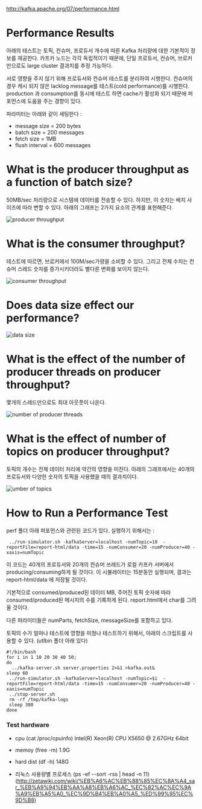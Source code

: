 http://kafka.apache.org/07/performance.html

# Performance Results

아래의 테스트는 토픽, 컨슈머, 프로듀서 개수에 따른 Kafka 처리량에 대한 기본적이 정보를 제공한다. 카프카 노드는 각각 독립적이기 때문에, 단일 프로듀서, 컨슈머, 브로커 만으로도 large cluster 결과치를 추정 가능하다.

서로 영향을 주지 않기 위해 프로듀서와 컨슈머 테스트를 분리하여 시행한다. 컨슈머의 경우 캐시 되지 않은 lacklog message를 테스트(cold performance)를 시행한다. production 과 consumption를 동시에 테스트 하면 cache가 활성화 되기 때문에 퍼포먼스에 도움을 주는 경향이 있다.

파라미터는 아래와 같이 세팅한다 :

- message size = 200 bytes
- batch size = 200 messages
- fetch size = 1MB
- flush interval = 600 messages

# What is the producer throughput as a function of batch size?

50MB/sec 처리량으로 시스템에 데이터를 전송할 수 있다. 하지만, 이 숫자는 배치 사이즈에 따라 변할 수 있다. 아래의 그래프는 2가지 요소의 관계를 표현해준다.

![producer throughput](http://kafka.apache.org/07/images/onlyBatchSize.jpg)

# What is the consumer throughput?

테스트에 따르면, 브로커에서 100M/sec가량을 소비할 수 있다. 그리고 전체 수치는 컨슈머 스레드 숫자를 증가시키더라도 별다른 변화를 보이지 않는다.

![consumer throughput](http://kafka.apache.org/07/images/onlyConsumer.jpg)

# Does data size effect our performance?

![data size](http://kafka.apache.org/07/images/dataSize.jpg)

# What is the effect of the number of producer threads on producer throughput?

몇개의 스레드만으로도 최대 아웃풋이 나온다.

![number of producer threads](http://kafka.apache.org/07/images/onlyProducer.jpg)

# What is the effect of number of topics on producer throughput?

토픽의 개수는 전체 데이터 처리에 약간의 영향을 미친다. 아래의 그래프에서는 40개의 프로듀서와 다양한 숫자의 토픽을 사용했을 때의 결과치이다.

![umber of topics](http://kafka.apache.org/07/images/onlyTopic.jpg)

# How to Run a Performance Test

perf 폴더 아래 퍼포먼스와 관련된 코드가 있다. 실행하기 위해서는 :

     ../run-simulator.sh -kafkaServer=localhost -numTopic=10  -reportFile=report-html/data -time=15 -numConsumer=20 -numProducer=40 -xaxis=numTopic

이 코드는 40개의 프로듀서와 20개의 컨슈머 쓰레드가 로컬 카프카 서버에서 producing/consuming하게 될 것이다. 이 시뷸레이터는 15분동안 실행되며, 결과는 report-html/data 에 저장될 것이다. 

기본적으로 consumed/produced된 데이터 MB, 주어진 토픽 숫자에 따라 consumed/produced된 메시지의 수를 기록하게 된다. report.html에서 char를 그려울 것이다.

다른 파라미터들은 numParts, fetchSize, messageSize를 포함하고 있다.

토픽의 수가 얼마나 테스트에 영향을 미쳤나 테스트하기 위해서, 아래의 스크립트를 사용할 수 있다. (utlbin 폴더 아래 있다)

    #!/bin/bash
    for i in 1 10 20 30 40 50;
    do
      ../kafka-server.sh server.properties 2>&1 >kafka.out&
    sleep 60
     ../run-simulator.sh -kafkaServer=localhost -numTopic=$i  -reportFile=report-html/data -time=15 -numConsumer=20 -numProducer=40 -xaxis=numTopic
     ../stop-server.sh
     rm -rf /tmp/kafka-logs
     sleep 300
    done

### Test hardware 

* cpu (cat /proc/cpuinfo)
  Intel(R) Xeon(R) CPU X5650  @ 2.67GHz 64bit

* memoy (free -m)
  1.9G

* hard dist (df -h)
  148G

* 리눅스 사용량별 프로세스 (ps -ef --sort -rss | head -n 11) (http://zetawiki.com/wiki/%EB%A6%AC%EB%88%85%EC%8A%A4_sar_%EB%A9%94%EB%AA%A8%EB%A6%AC_%EC%82%AC%EC%9A%A9%EB%A5%A0_%EC%9D%B4%EB%A0%A5_%ED%99%95%EC%9D%B8)
  
